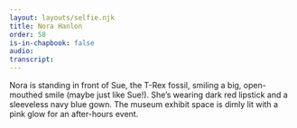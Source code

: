 ```yaml
---
layout: layouts/selfie.njk
title: Nora Hanlon
order: 58
is-in-chapbook: false
audio:
transcript:
---
```


Nora is standing in front of Sue, the T-Rex fossil, smiling a big, open-mouthed smile (maybe just like Sue!). She’s wearing dark red lipstick and a sleeveless navy blue gown. The museum exhibit space is dimly lit with a pink glow for an after-hours event.
